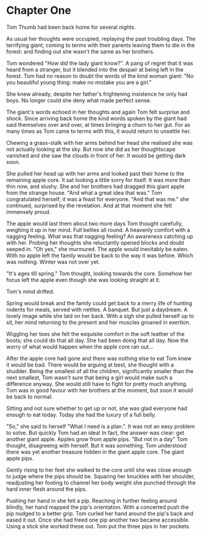
# Chapter One

Tom Thumb had been back home for several nights. 

As usual her thoughts were occupied, replaying the past troubling days. The terrifying giant; coming to terms with their parents leaving them to die in the forest: and finding out she wasn't the same as her brothers. 

Tom wondered "How did the lady giant know?". A pang of regret that it was heard from a stranger, but it blended into the despair at being left in the forest. Tom had no reason to doubt the words of the kind woman giant: "No you beautiful young thing: make no mistake you are a girl." 

She knew already, despite her father's frightening insistence he only had boys. No longer could she deny what made perfect sense.

The giant's words echoed in her thoughts and again Tom felt surprise and shock. Since arriving back home the kind words spoken by the giant had said themselves over and over, at times bringing a churn to her gut. For as many times as Tom came to terms with this, it would return to unsettle her.

Chewing a grass-stalk with her arms behind her head she realised she was not actually looking at the sky. But now she did as her thoughtscape vanished and she saw the clouds in front of her. It would be getting dark soon.

She pulled her head up with her arms and looked past their home to the remaining apple core. It sat looking a little sorry for itself. It was more than thin now, and slushy. She and her brothers had dragged this giant apple from the strange house. "And what a great idea that was." Tom congratulated herself; it was a feast for everyone. "And that was me." she continued, surprised by the revelation. And at that moment she felt immensely proud.

The apple would last them about two more days Tom thought carefully, weighing it up in her mind. Full bellies all round. A heavenly comfort with a nagging feeling. What was that nagging feeling? An awareness catching up with her. Probing her thoughts she reluctantly opened blocks and doubt seeped in. "Oh yes," she murmured. The apple would inevitably be eaten. With no apple left the family would be back to the way it was before. Which was nothing. Winter was not over yet.

"It's ages till spring." Tom thought, looking towards the core. Somehow her focus left the apple even though she was looking straight at it. 

Tom's mind drifted.

Spring would break and the family could get back to a merry life of hunting rodents for meals, served with nettles. A banquet. But just a daydream. A lovely image while she laid on her back. With a sigh she pulled herself up to sit, her mind returning to the present and her muscles groaned in exertion.

Wiggling her toes she felt the exquisite comfort in the soft leather of the boots; she could do that all day. She had been doing that all day. Now the worry of what would happen when the apple core ran out...

After the apple core had gone and there was nothing else to eat Tom knew it would be bad. There would be arguing at best, she thought with a shudder. Being the smallest of all the children, significantly smaller than the next smallest, Tom wasn't sure that being a girl would make such a difference anyway. She would still have to fight for pretty much anything. Tom was in good favour with her brothers at the moment, but soon it would be back to normal. 

Sitting and not sure whether to get up or not, she was glad everyone had enough to eat today. Today she had the luxury of a full belly. 

"So," she said to herself "What I need is a plan.". It was not an easy problem to solve. But quickly Tom had an idea! In fact, the answer was clear: get another giant apple. Apples grow from apple pips. "But not in a day" Tom thought, disagreeing with herself. But it was something. Tom understood there was yet another treasure hidden in the giant apple core. The giant apple pips. 

Gently rising to her feet she walked to the core until she was close enough to judge where the pips should be. Squaring her knuckles with her shoulder, readjusting her footing to channel her body weight she punched through the hard inner flesh around the pips. 

Pushing her hand in she felt a pip. Reaching in further feeling around blindly, her hand mapped the pip's orientation. With a concerted push the pip nudged to a better grip. Tom curled her hand around the pip's back and eased it out. Once she had freed one pip another two became accessible. Using a stick she worked these out. Tom put the three pips in her pockets.
